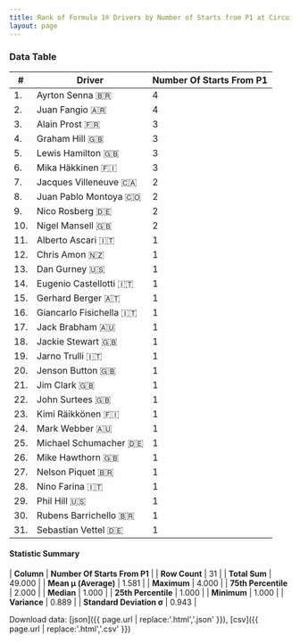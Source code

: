 ```yaml
---
title: Rank of Formula 1® Drivers by Number of Starts from P1 at Circuit de Spa-Francorchamps
layout: page
---
```


<canvas id="chart" width="400" height="180"></canvas>
<script>
var data = {
    "datasets": [
        {
            "backgroundColor": [
                "#9C8E8D",
                "#9C8E8D",
                "#9C8E8D",
                "#9C8E8D",
                "#9C8E8D",
                "#9C8E8D",
                "#9C8E8D",
                "#9C8E8D",
                "#9C8E8D",
                "#9C8E8D",
                "#9C8E8D",
                "#9C8E8D",
                "#9C8E8D",
                "#9C8E8D",
                "#9C8E8D",
                "#9C8E8D",
                "#9C8E8D",
                "#9C8E8D",
                "#9C8E8D",
                "#9C8E8D",
                "#9C8E8D",
                "#9C8E8D",
                "#9C8E8D",
                "#9C8E8D",
                "#9C8E8D",
                "#9C8E8D",
                "#9C8E8D",
                "#9C8E8D",
                "#9C8E8D",
                "#9C8E8D",
                "#9C8E8D"
            ],
            "borderColor": [
                "#1D181E",
                "#1D181E",
                "#1D181E",
                "#1D181E",
                "#1D181E",
                "#1D181E",
                "#1D181E",
                "#1D181E",
                "#1D181E",
                "#1D181E",
                "#1D181E",
                "#1D181E",
                "#1D181E",
                "#1D181E",
                "#1D181E",
                "#1D181E",
                "#1D181E",
                "#1D181E",
                "#1D181E",
                "#1D181E",
                "#1D181E",
                "#1D181E",
                "#1D181E",
                "#1D181E",
                "#1D181E",
                "#1D181E",
                "#1D181E",
                "#1D181E",
                "#1D181E",
                "#1D181E",
                "#1D181E"
            ],
            "borderWidth": 1,
            "data": [
                4.0,
                4.0,
                3.0,
                3.0,
                3.0,
                3.0,
                2.0,
                2.0,
                2.0,
                2.0,
                1.0,
                1.0,
                1.0,
                1.0,
                1.0,
                1.0,
                1.0,
                1.0,
                1.0,
                1.0,
                1.0,
                1.0,
                1.0,
                1.0,
                1.0,
                1.0,
                1.0,
                1.0,
                1.0,
                1.0,
                1.0
            ],
            "label": "Number Of Starts From P1"
        }
    ],
    "labels": [
        "Ayrton Senna",
        "Juan Fangio",
        "Alain Prost",
        "Graham Hill",
        "Lewis Hamilton",
        "Mika Häkkinen",
        "Jacques Villeneuve",
        "Juan Pablo Montoya",
        "Nico Rosberg",
        "Nigel Mansell",
        "Alberto Ascari",
        "Chris Amon",
        "Dan Gurney",
        "Eugenio Castellotti",
        "Gerhard Berger",
        "Giancarlo Fisichella",
        "Jack Brabham",
        "Jackie Stewart",
        "Jarno Trulli",
        "Jenson Button",
        "Jim Clark",
        "John Surtees",
        "Kimi Räikkönen",
        "Mark Webber",
        "Michael Schumacher",
        "Mike Hawthorn",
        "Nelson Piquet",
        "Nino Farina",
        "Phil Hill",
        "Rubens Barrichello",
        "Sebastian Vettel"
    ]
};
var options = {
  legend: {
    display: false
  },
  scales: {
    xAxes: [{
      ticks: {
        beginAtZero: true,
        maxRotation: 180,
        display: window.innerWidth > 800
      }
    }],
    yAxes: [{
      ticks: {
        beginAtZero: true
      }
    }]
  },
  onResize: function(chart, size) {
    chart.options.scales.xAxes[0].ticks.display = size.width > 800;
  }
};
var chart = new Chart("chart", {
    data: data,
    type: 'bar',
    options: options
});
</script>



### Data Table

| # | Driver | Number Of Starts From P1 |
|--|--|--|
| 1. | Ayrton Senna 🇧🇷 | 4 |
| 2. | Juan Fangio 🇦🇷 | 4 |
| 3. | Alain Prost 🇫🇷 | 3 |
| 4. | Graham Hill 🇬🇧 | 3 |
| 5. | Lewis Hamilton 🇬🇧 | 3 |
| 6. | Mika Häkkinen 🇫🇮 | 3 |
| 7. | Jacques Villeneuve 🇨🇦 | 2 |
| 8. | Juan Pablo Montoya 🇨🇴 | 2 |
| 9. | Nico Rosberg 🇩🇪 | 2 |
| 10. | Nigel Mansell 🇬🇧 | 2 |
| 11. | Alberto Ascari 🇮🇹 | 1 |
| 12. | Chris Amon 🇳🇿 | 1 |
| 13. | Dan Gurney 🇺🇸 | 1 |
| 14. | Eugenio Castellotti 🇮🇹 | 1 |
| 15. | Gerhard Berger 🇦🇹 | 1 |
| 16. | Giancarlo Fisichella 🇮🇹 | 1 |
| 17. | Jack Brabham 🇦🇺 | 1 |
| 18. | Jackie Stewart 🇬🇧 | 1 |
| 19. | Jarno Trulli 🇮🇹 | 1 |
| 20. | Jenson Button 🇬🇧 | 1 |
| 21. | Jim Clark 🇬🇧 | 1 |
| 22. | John Surtees 🇬🇧 | 1 |
| 23. | Kimi Räikkönen 🇫🇮 | 1 |
| 24. | Mark Webber 🇦🇺 | 1 |
| 25. | Michael Schumacher 🇩🇪 | 1 |
| 26. | Mike Hawthorn 🇬🇧 | 1 |
| 27. | Nelson Piquet 🇧🇷 | 1 |
| 28. | Nino Farina 🇮🇹 | 1 |
| 29. | Phil Hill 🇺🇸 | 1 |
| 30. | Rubens Barrichello 🇧🇷 | 1 |
| 31. | Sebastian Vettel 🇩🇪 | 1 |

#### Statistic Summary

| **Column** | **Number Of Starts From P1** |
| **Row Count** | 31 |
| **Total Sum** | 49.000 |
| **Mean μ (Average)** | 1.581 |
| **Maximum** | 4.000 |
| **75th Percentile** | 2.000 |
| **Median** | 1.000 |
| **25th Percentile** | 1.000 |
| **Minimum** | 1.000 |
| **Variance** | 0.889 |
| **Standard Deviation σ** | 0.943 |

Download data: [json]({{ page.url | replace:'.html','.json' }}), [csv]({{ page.url | replace:'.html','.csv' }})
